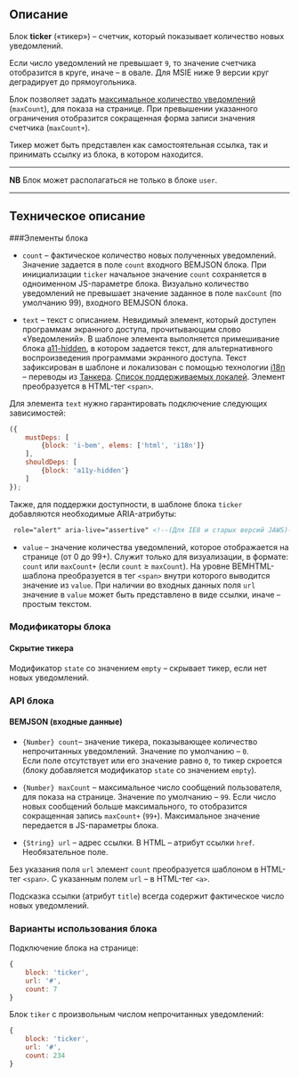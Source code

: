 ## Описание
Блок **ticker** («тикер») – счетчик, который показывает количество новых уведомлений. 

Если число уведомлений не превышает `9`, то значение счетчика отобразится в круге, иначе – в овале. Для MSIE ниже 9 версии круг деградирует до прямоугольника.

Блок позволяет задать [максимальное количество уведомлений](#maxcount) (`maxCount`), для показа на странице. При превышении указанного ограничения отобразится сокращенная форма записи значения счетчика (`maxCount+`).

Тикер может быть представлен как самостоятельная ссылка, так и принимать ссылку из блока, в котором находится.

---
**NB** Блок может располагаться не только в блоке `user`.

---

## Техническое описание
###Элементы блока
* `count` – фактическое количество новых полученных уведомлений. Значение задается в поле `count` входного BEMJSON блока.
При инициализации `ticker` начальное значение `count` сохраняется в одноименном JS-параметре блока.
Визуально количество уведомлений не превышает значение заданное в поле `maxCount` (по умолчанию 99), входного BEMJSON блока.
 
* `text` – текст с описанием. Невидимый элемент, который доступен программам экранного доступа, прочитывающим слово «Уведомлений».
В шаблоне элемента выполняется примешивание блока [a11-hidden](../a11y-hidden/a11y-hidden.ru.md), в котором задается текст, для альтернативного воспроизведения программами экранного доступа. Текст зафиксирован в шаблоне и локализован с помощью технологии [i18n](http://2-10.lego.yandex-team.ru/doc/concept/localization.wiki.html#Texnologiyai18n) – переводы из [Танкера](http://2-10.lego.yandex-team.ru/doc/concept/localization.wiki.html#Tanker). [Список поддерживаемых локалей](http://2-10.lego.yandex-team.ru/doc/concept/localization.wiki.html#Podderzhivaemyelokali).
Элемент преобразуется в HTML-тег `<span>`.
 
Для элемента `text` нужно гарантировать подключение следующих зависимостей:
 
```javascript
({
    mustDeps: [
        {block: 'i-bem', elems: ['html', 'i18n']}
    ],
    shouldDeps: [
        {block: 'a11y-hidden'}
    ]
});
```
 
Также, для поддержки доступности, в шаблоне блока `ticker` добавляются необходимые ARIA-атрибуты:
 
```html
 role="alert" aria-live="assertive" <!--(Для IE8 и старых версий JAWS)-->  aria-atomic="true"
```
 
* `value` – значение количества уведомлений, которое отображается на странице (от 0 до 99+). Служит только для визуализации, в формате: `count` или `maxCount+` (если `count` ≥ `maxCount`).
На уровне BEMHTML-шаблона преобразуется в тег `<span>` внутри которого выводится значение из `value`.
При наличии во входных данных поля `url` значение в `value` может быть представлено в виде ссылки, иначе – простым  текстом.


### Модификаторы блока
#### Скрытие тикера
Модификатор `state` со значением `empty` – скрывает тикер, если нет новых уведомлений.

<a name="count"></a>
### API блока
#### BEMJSON (входные данные)

* `{Number} count`– значение тикера, показывающее количество непрочитанных уведомлений. Значение по умолчанию – `0`.   
Если поле отсутствует или его значение равно `0`, то тикер скроется (блоку добавляется модификатор `state` со значением `empty`). 

<a name="maxcount"></a>

* `{Number} maxCount` – максимальное число сообщений пользователя, для показа на странице. Значение по умолчанию – `99`. Если число новых сообщений больше максимального, то отобразится сокращенная запись `maxCount+` (`99+`). Максимальное значение передается в JS-параметры блока. 

* `{String} url` – адрес ссылки. В HTML – атрибут ссылки `href`. Необязательное поле.  

Без указания поля `url` элемент `count` преобразуется шаблоном в HTML-тег `<span>`. C указанным полем `url` – в HTML-тег `<a>`.  

Подсказка ссылки (атрибут `title`) всегда содержит фактическое число новых уведомлений.  

### Варианты использования блока
Подключение блока на странице:

```js
{
    block: 'ticker', 
    url: '#',
    count: 7 
}
```

Блок `tiker` с произвольным числом непрочитанных уведомлений:

```js
{
    block: 'ticker', 
    url: '#',
    count: 234  
}
```

